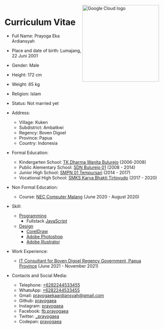 <img src="https://avatars.githubusercontent.com/u/102222827?v=4" alt="Google Cloud logo" title="Google Cloud" align="right" height="250" width="250"/>

# Curriculum Vitae
- Full Name: Prayoga Eka Ardiansyah
- Place and date of birth: Lumajang, 22 Juni 2001
- Gender: Male
- Height: 172 cm
- Weight: 65 kg
- Religion: Islam
- Status: Not married yet
- Address:
    - Village: Kuken
    - Subdistrict: Ambatkwi
    - Regency: Boven Digoel
    - Province: Papua
    - Country: Indonesia

- Formal Education:
    - Kindergarten School: [TK Dharma Wanita Bulurejo](https://sekolah.data.kemdikbud.go.id/index.php/chome/profil/7fb60f13-3858-49c1-b8fb-d300af90656b) (2006-2008)
    - Public Alementary School: [SDN Bulurejo 01](https://sekolah.data.kemdikbud.go.id/index.php/chome/profil/b0d37db7-8c18-e111-b58a-998f7c3bc308) (2008 - 2014)
    - Junior High School: [SMPN 01 Tempursari](https://sekolah.data.kemdikbud.go.id/index.php/chome/profil/308ee5b9-8c18-e111-9191-315e8257a0f8) (2014 - 2017)
    - Vocational High School: [SMKS Karya Bhakti Tirtoyudo](https://sekolah.data.kemdikbud.go.id/index.php/chome/profil/2a11a6b2-8c14-4a21-9fce-c122f596ed75) (2017 - 2020)

- Non Formal Education:
    - Course: [NEC Computer Malang](https://sekolah.data.kemdikbud.go.id/index.php/chome/profil/9732791E-59C1-46C6-93F3-AE780992FF27) (June 2020 - August 2020)

- Skill:
    - [Programming](https://id.wikipedia.org/wiki/Pemrograman)
        - Fullstack [JavaScript](https://id.wikipedia.org/wiki/JavaScript)
    - [Design](https://id.wikipedia.org/wiki/Desain)
        - [CorelDraw](https://id.wikipedia.org/wiki/Corel)
        - [Adobe Photoshop](https://id.wikipedia.org/wiki/Adobe_Photoshop)
        - [Adobe Illustrator](https://id.wikipedia.org/wiki/Adobe_Illustrator)

- Work Experience:
    - [IT Consultant for Boven Digoel Regency Government, Papua Province](https://www.bovendigoelkab.go.id/) (June 2021 - November 2021)

- Contacts and Social Media:
    - Telephone: [+6282244533455](tel:+6282244533455)
    - WhatsApp: [+6282244533455](https://wa.me/6282244533455)
    - Gmail: [prayogaekaardiansyah@gmail.com](mailto:prayogaekaardiansyah@gmail.com)
    - Github: [prayogaea](https://github.com/prayogaea)
    - Instagram: [prayogaea](https://instagram.com/prayogaea)
    - Facebook: [fb.prayogaea](https://facebook.com/fb.prayogaea)
    - Twitter: [_prayogaea](https://twitter.com/_prayogaea)
    - Codepan: [prayogaea](https://codepen.io/prayogaea)
